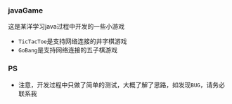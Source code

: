 ### javaGame

这是某洋学习java过程中开发的一些小游戏

- `TicTacToe`是支持网络连接的井字棋游戏
- `GoBang`是支持网络连接的五子棋游戏

### PS

- 注意，开发过程中只做了简单的测试，大概了解了思路，如发现`BUG`，请务必联系我